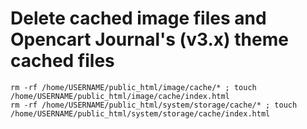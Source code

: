 # Delete cached image files and Opencart Journal's (v3.x) theme cached files 
`rm -rf /home/USERNAME/public_html/image/cache/* ; touch /home/USERNAME/public_html/image/cache/index.html`    
`rm -rf /home/USERNAME/public_html/system/storage/cache/* ; touch /home/USERNAME/public_html/system/storage/cache/index.html`  

